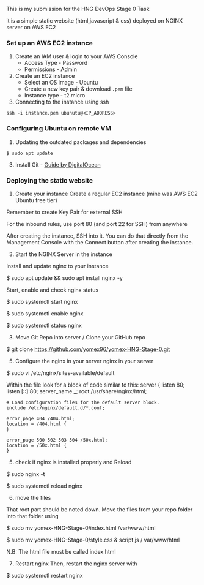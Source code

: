 This is my submission for the HNG DevOps Stage 0 Task

it is a simple static website (html,javascript & css) deployed on NGINX server on AWS EC2


### Set up an AWS EC2 instance

1. Create an IAM user & login to your AWS Console
    - Access Type - Password
    - Permissions - Admin
2. Create an EC2 instance
    - Select an OS image - Ubuntu
    - Create a new key pair & download `.pem` file
    - Instance type - t2.micro
3. Connecting to the instance using ssh
```
ssh -i instance.pem ubunutu@<IP_ADDRESS>
```

### Configuring Ubuntu on remote VM

1. Updating the outdated packages and dependencies
```
$ sudo apt update
```
3. Install Git - [Guide by DigitalOcean](https://www.digitalocean.com/community/tutorials/how-to-install-git-on-ubuntu-22-04) 

### Deploying the static website 

1. Create your instance
Create a regular EC2 instance (mine was AWS EC2 Ubuntu free tier)

Remember to create Key Pair for external SSH

For the inbound rules, use port 80 (and port 22 for SSH) from anywhere

After creating the instance, SSH into it. You can do that directly from the Management Console with the Connect button after creating the instance.

3. Start the NGINX Server in the instance

Install and update nginx to your instance 

$ sudo apt update &&  sudo apt install nginx -y

Start, enable and check  nginx status 

$ sudo systemctl start nginx

$ sudo systemctl enable nginx

$ sudo systemctl status nginx

3. Move Git Repo into server / Clone your GitHub repo

$ git clone https://github.com/yomex96/yomex-HNG-Stage-0.git
​

5. Configure the  nginx in your server 
 nginx in your server ​

$ sudo vi /etc/nginx/sites-available/default

Within the file look for a block of code similar to this:
server {
    listen       80;
    listen       [::]:80;
    server_name  _;
    root         /usr/share/nginx/html;

    # Load configuration files for the default server block.
    include /etc/nginx/default.d/*.conf;

    error_page 404 /404.html;
    location = /404.html {
    }

    error_page 500 502 503 504 /50x.html;
    location = /50x.html {
    }

5. check if nginx is installed properly and Reload 

$ sudo nginx -t

$ sudo systemctl reload nginx​

6. move the files 

That root part should be noted down.
Move the files from your repo folder into that folder using

$ sudo mv yomex-HNG-Stage-0/index.html   /var/www/html

$ sudo mv  yomex-HNG-Stage-0/style.css & script.js      / var/www/html

N.B: The html file must be called index.html

7. Restart nginx
   Then, restart the nginx server with
   
$ sudo systemctl restart nginx
